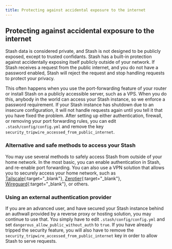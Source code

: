 ```yaml
---
title: Protecting against accidental exposure to the internet
---
```


## Protecting against accidental exposure to the internet

Stash data is considered private, and Stash is not designed to be publicly exposed, except to trusted confidants. Stash has a built-in protection against accidentally exposing itself publicly outside of your network. If Stash receives a request from the public internet, and you do not have a password enabled, Stash will reject the request and stop handling requests to protect your privacy.

This often happens when you use the port-forwarding feature of your router or install Stash on a publicly accessible server, such as a VPS. When you do this, anybody in the world can access your Stash instance, so we enforce a password requirement. If your Stash instance has shutdown due to an insecure configuration, it will not handle requests again until you tell it that you have fixed the problem. After setting up either authentication, firewall, or removing your port forwarding rules, you can edit `.stash/config/config.yml` and remove the key `security_tripwire_accessed_from_public_internet`.

### Alternative and safe methods to access your Stash

You may use several methods to safely access Stash from outside of your home network. In the most basic, you can enable authentication in Stash, and re-enable port forwarding. You can also use a VPN solution that allows you to securely access your home network, such as [Tailscale](https://tailscale.com){:target="_blank"}, [Zerotier](https://zerotier.com){:target="_blank"}, [Wireguard](https://www.digitalocean.com/community/tutorials/how-to-set-up-wireguard-on-ubuntu-20-04){:target="_blank"}, or others.

### Using an external authentication provider

If you are an advanced user, and have secured your Stash instance behind an authwall provided by a reverse proxy or hosting solution, you may continue to use that. You simply have to edit `.stash/config/config.yml` and set `dangerous_allow_public_without_auth` to `true`. If you have already tripped the security feature, you will also have to remove the `security_tripwire_accessed_from_public_internet` key in order to allow Stash to serve requests.